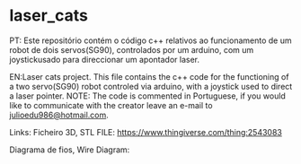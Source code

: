 # laser_cats

PT: Este repositório contém o código c++ relativos ao funcionamento de um robot de dois servos(SG90), controlados por um arduino, com um joystickusado para direccionar um apontador laser. 

EN:Laser cats project. This file contains the c++ code for the functioning of a two servo(SG90) robot controled via arduino, with a joystick used to direct a laser pointer. NOTE: The code is commented in Portuguese, if you would like to communicate with the creator leave an e-mail to julioedu986@hotmail.com.


Links:
Ficheiro 3D, STL FILE:
https://www.thingiverse.com/thing:2543083

Diagrama de fios, Wire Diagram:
